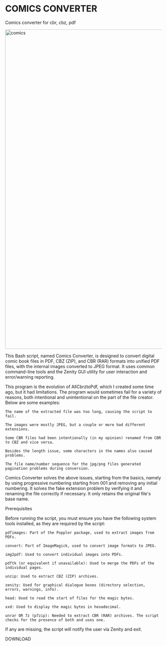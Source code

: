 # COMICS CONVERTER


Comics converter for cbr, cbz, pdf



<img width="1536" height="1024" alt="comics" src="https://github.com/user-attachments/assets/f34f265d-c92b-4ee2-81ce-6cab650937b8" />






This Bash script, named Comics Converter, is designed to convert digital comic book files in PDF, CBZ (ZIP), and CBR (RAR) formats into unified PDF files, with the internal images converted to JPEG format. It uses common command-line tools and the Zenity GUI utility for user interaction and error/warning reporting.

This program is the evolution of AllCbrztoPdf, which I created some time ago, but it had limitations. The program would sometimes fail for a variety of reasons, both intentional and unintentional on the part of the file creator. Below are some examples:

    The name of the extracted file was too long, causing the script to fail.

    The images were mostly JPEG, but a couple or more had different extensions.

    Some CBR files had been intentionally (in my opinion) renamed from CBR to CBZ and vice versa.

    Besides the length issue, some characters in the names also caused problems.

    The file name/number sequence for the jpg/png files generated pagination problems during conversion.

Comics Converter solves the above issues, starting from the basics, namely by using progressive numbering starting from 001 and removing any initial numbering. It solves the fake extension problem by verifying it and renaming the file correctly if necessary. It only retains the original file's base name.

Prerequisites

Before running the script, you must ensure you have the following system tools installed, as they are required by the script:

    pdfimages: Part of the Poppler package, used to extract images from PDFs.

    convert: Part of ImageMagick, used to convert image formats to JPEG.

    img2pdf: Used to convert individual images into PDFs.

    pdftk (or equivalent if unavailable): Used to merge the PDFs of the individual pages.

    unzip: Used to extract CBZ (ZIP) archives.

    zenity: Used for graphical dialogue boxes (directory selection, errors, warnings, info).

    head: Used to read the start of files for the magic bytes.

    xxd: Used to display the magic bytes in hexadecimal.

    unrar OR 7z (p7zip): Needed to extract CBR (RAR) archives. The script checks for the presence of both and uses one.

If any are missing, the script will notify the user via Zenity and exit.

DOWNLOAD
